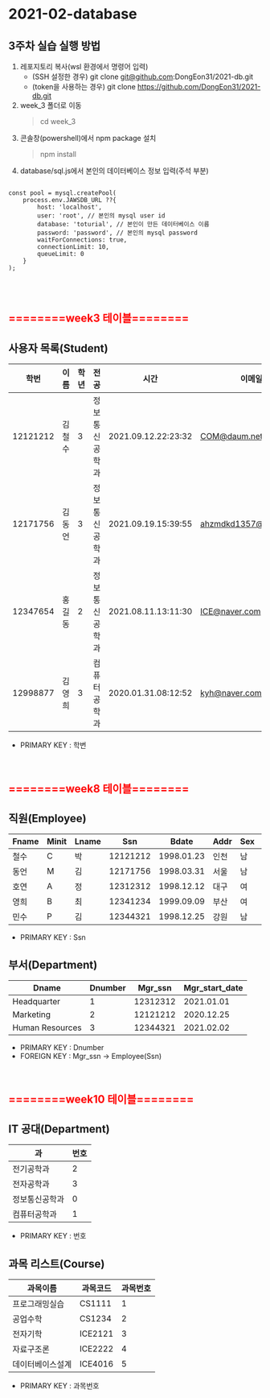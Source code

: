 # 2021-02-database

## 3주차 실습 실행 방법
1. 레포지토리 복사(wsl 환경에서 명령어 입력)
    - (SSH 설정한 경우) git clone git@github.com:DongEon31/2021-db.git
    - (token을 사용하는 경우) git clone https://github.com/DongEon31/2021-db.git
2. week_3 폴더로 이동
    > cd week_3
3. 콘솔창(powershell)에서 npm package 설치
    > npm install
4. database/sql.js에서 본인의 데이터베이스 정보 입력(주석 부분)
<pre>
<code>
const pool = mysql.createPool(
    process.env.JAWSDB_URL ??{
        host: 'localhost',
        user: 'root', // 본인의 mysql user id
        database: 'toturial', // 본인이 만든 데이터베이스 이름
        password: 'password', // 본인의 mysql password
        waitForConnections: true,
        connectionLimit: 10,
        queueLimit: 0
    }
);
</code>
</pre>
<br>

## <span style="color:red">========week3 테이블========</span>
## 사용자 목록(Student)
학번|이름|학년|전공|시간|이메일
---|---|---|---|---|---|
12121212|김철수|3|정보통신공학과|2021.09.12.22:23:32|COM@daum.net|
12171756|김동언|3|정보통신공학과|2021.09.19.15:39:55|ahzmdkd1357@gmail.com|
12347654|홍길동|2|정보통신공학과|2021.08.11.13:11:30|ICE@naver.com|
12998877|김영희|3|컴퓨터공학과|2020.01.31.08:12:52|kyh@naver.com|

- PRIMARY KEY : 학번
<br>

## <span style="color:red">========week8 테이블========</span>
## 직원(Employee)
Fname|Minit|Lname|Ssn|Bdate|Addr|Sex|Salary|Super_ssn|Dno
---|---|---|---|---|---|---|---|---|---|
철수|C|박|12121212|1998.01.23|인천|남|1800|-|2|
동언|M|김|12171756|1998.03.31|서울|남|1500|12312312|1|
호연|A|정|12312312|1998.12.12|대구|여|2000|-|1|
영희|B|최|12341234|1999.09.09|부산|여|1200|12121212|2|
민수|P|김|12344321|1998.12.25|강원|남|2500|-|3|

- PRIMARY KEY : Ssn

## 부서(Department)

Dname|Dnumber|Mgr_ssn|Mgr_start_date
---|---|---|---|
Headquarter|1|12312312|2021.01.01|
Marketing|2|12121212|2020.12.25|
Human Resources|3|12344321|2021.02.02|

- PRIMARY KEY : Dnumber
- FOREIGN KEY : Mgr_ssn -> Employee(Ssn)
<br>

## <span style="color:red">========week10 테이블========</span>
## IT 공대(Department)

과|번호
---|---|
전기공학과|2|
전자공학과|3|
정보통신공학과|0|
컴퓨터공학과|1|

- PRIMARY KEY : 번호
## 과목 리스트(Course)

과목이름|과목코드|과목번호
---|---|---|
프로그래밍실습|CS1111|1|
공업수학|CS1234|2|
전자기학|ICE2121|3|
자료구조론|ICE2222|4|
데이터베이스설계|ICE4016|5|
- PRIMARY KEY : 과목번호